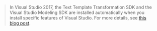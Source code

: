 ---
---
>In Visual Studio 2017, the Text Template Transformation SDK and the Visual Studio Modeling SDK are installed automatically when you install specific features of Visual Studio. For more details, see 
[this blog post](https://blogs.msdn.microsoft.com/visualstudioalm/2016/12/12/the-visual-studio-modeling-sdk-is-now-available-with-visual-studio-2017/).

